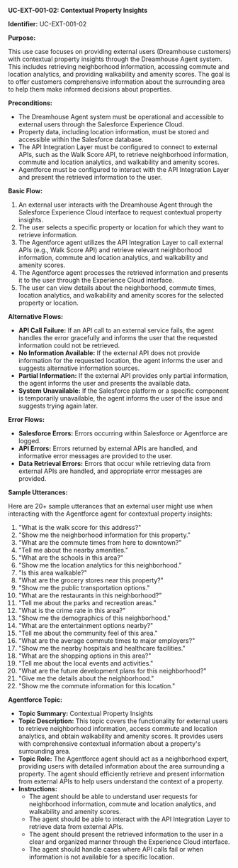 **UC-EXT-001-02: Contextual Property Insights**

**Identifier:** UC-EXT-001-02

**Purpose:**

This use case focuses on providing external users (Dreamhouse customers) with contextual property insights through the Dreamhouse Agent system. This includes retrieving neighborhood information, accessing commute and location analytics, and providing walkability and amenity scores. The goal is to offer customers comprehensive information about the surrounding area to help them make informed decisions about properties.

**Preconditions:**

- The Dreamhouse Agent system must be operational and accessible to external users through the Salesforce Experience Cloud.
- Property data, including location information, must be stored and accessible within the Salesforce database.
- The API Integration Layer must be configured to connect to external APIs, such as the Walk Score API, to retrieve neighborhood information, commute and location analytics, and walkability and amenity scores.
- Agentforce must be configured to interact with the API Integration Layer and present the retrieved information to the user.

**Basic Flow:**

1.  An external user interacts with the Dreamhouse Agent through the Salesforce Experience Cloud interface to request contextual property insights.
2.  The user selects a specific property or location for which they want to retrieve information.
3.  The Agentforce agent utilizes the API Integration Layer to call external APIs (e.g., Walk Score API) and retrieve relevant neighborhood information, commute and location analytics, and walkability and amenity scores.
4.  The Agentforce agent processes the retrieved information and presents it to the user through the Experience Cloud interface.
5.  The user can view details about the neighborhood, commute times, location analytics, and walkability and amenity scores for the selected property or location.

**Alternative Flows:**

- **API Call Failure:** If an API call to an external service fails, the agent handles the error gracefully and informs the user that the requested information could not be retrieved.
- **No Information Available:** If the external API does not provide information for the requested location, the agent informs the user and suggests alternative information sources.
- **Partial Information:** If the external API provides only partial information, the agent informs the user and presents the available data.
- **System Unavailable:** If the Salesforce platform or a specific component is temporarily unavailable, the agent informs the user of the issue and suggests trying again later.

**Error Flows:**

- **Salesforce Errors:** Errors occurring within Salesforce or Agentforce are logged.
- **API Errors:** Errors returned by external APIs are handled, and informative error messages are provided to the user.
- **Data Retrieval Errors:** Errors that occur while retrieving data from external APIs are handled, and appropriate error messages are provided.

**Sample Utterances:**

Here are 20+ sample utterances that an external user might use when interacting with the Agentforce agent for contextual property insights:

1.  "What is the walk score for this address?"
2.  "Show me the neighborhood information for this property."
3.  "What are the commute times from here to downtown?"
4.  "Tell me about the nearby amenities."
5.  "What are the schools in this area?"
6.  "Show me the location analytics for this neighborhood."
7.  "Is this area walkable?"
8.  "What are the grocery stores near this property?"
9.  "Show me the public transportation options."
10. "What are the restaurants in this neighborhood?"
11. "Tell me about the parks and recreation areas."
12. "What is the crime rate in this area?"
13. "Show me the demographics of this neighborhood."
14. "What are the entertainment options nearby?"
15. "Tell me about the community feel of this area."
16. "What are the average commute times to major employers?"
17. "Show me the nearby hospitals and healthcare facilities."
18. "What are the shopping options in this area?"
19. "Tell me about the local events and activities."
20. "What are the future development plans for this neighborhood?"
21. "Give me the details about the neighborhood."
22. "Show me the commute information for this location."

**Agentforce Topic:**

- **Topic Summary:** Contextual Property Insights
- **Topic Description:** This topic covers the functionality for external users to retrieve neighborhood information, access commute and location analytics, and obtain walkability and amenity scores. It provides users with comprehensive contextual information about a property's surrounding area.
- **Topic Role:** The Agentforce agent should act as a neighborhood expert, providing users with detailed information about the area surrounding a property. The agent should efficiently retrieve and present information from external APIs to help users understand the context of a property.
- **Instructions:**
    - The agent should be able to understand user requests for neighborhood information, commute and location analytics, and walkability and amenity scores.
    - The agent should be able to interact with the API Integration Layer to retrieve data from external APIs.
    - The agent should present the retrieved information to the user in a clear and organized manner through the Experience Cloud interface.
    - The agent should handle cases where API calls fail or when information is not available for a specific location.
